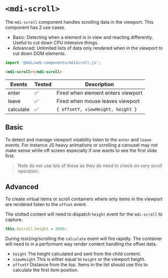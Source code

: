 # `<mdi-scroll>`

The `mdi-scroll` component handles scrolling data in the viewport. This component has 2 use cases.

- Basic: Detecting when a element is in view and reacting differently. Useful to cut down CPU intensive things.
- Advanced: Unlimited lists of data only rendered when in the viewport to cut down DOM elements.

```typescript
import '@mdi/web-components/mdiScroll.js';
```

```html
<mdi-scroll></mdi-scroll>
```

| Events     | Tested   | Description |
| ---------- | -------- | ----------- |
| enter      | &#x2705; | Fired when element enters viewport |
| leave      | &#x2705; | Fired when mouse leaves viewport |
| calculate  | &#x2705; | `{ offsetY, viewHeight, height }` |

## Basic

To detect and manage viewport visability listen to the `enter` and `leave` events. For instance JS heavy animations or scrolling a carousel may not make sense while off screen especially if one wants to see the first slide first.

> Note do not use lots of these as they do need to check on very scroll operation.

## Advanced

To create virtual items or scroll containers where only items in the viewport are rendered listen to the `offset` event.

The slotted content will need to dispatch `height` event for the `mdi-scroll` to capture.

```typescript
this.$scroll.height = 2000;
```

During resizing/scrolling the `calculate` event will fire rapidly. The container will need to in a performant way render content handling the offset data.

- `height` The height calculated and sent from the child content.
- `viewHeight` This is either equal to `height` or the viewport height.
- `offsetY` Distance from the top. Items in the list should use this to calculate the first item position.